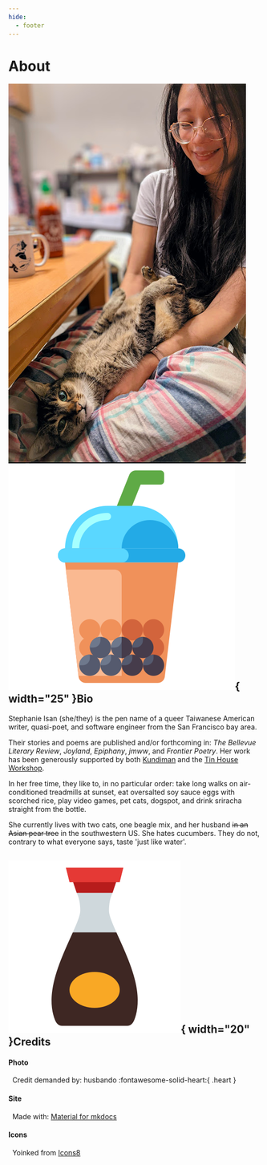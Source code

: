 ```yaml
---
hide:
  - footer
---
```


# About

<img id="about_pic" align=left src = "../assets/propic3.png" title="meow">  

## ![boba](assets/boba.png){  width="25" }Bio

<div markdown>
Stephanie Isan (she/they) is the pen name of a queer Taiwanese American writer, quasi-poet, and software engineer from the San Francisco bay area. 

Their stories and poems are published and/or forthcoming in: *The Bellevue Literary Review*, *Joyland*, *Epiphany*, *jmww*, and *Frontier Poetry*. Her work has been generously supported by both [Kundiman](http://www.kundiman.org/fellows) and the [Tin House Workshop](https://tinhouse.com/workshop/). 

In her free time, they like to, in no particular order: take long walks on air-conditioned treadmills at sunset, eat oversalted soy sauce eggs with scorched rice, play video games, pet cats, dogspot, and drink sriracha straight from the bottle.

She currently lives with two cats, one beagle mix, and her husband <s>in an Asian pear tree</s> in the southwestern US. She hates cucumbers. They do not, contrary to what everyone says, taste 'just like water'.


## ![soy-sauce](assets/soy-sauce.png){  width="20" }Credits

#### Photo
&nbsp; Credit demanded by: husbando  :fontawesome-solid-heart:{ .heart }

#### Site 
&nbsp; Made with: [Material for mkdocs](https://squidfunk.github.io/mkdocs-material/)

#### Icons 
&nbsp; Yoinked from <a target="_blank" href="https://icons8.com">Icons8</a>
</div>